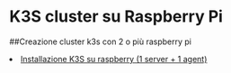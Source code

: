 # K3S cluster su Raspberry Pi

##Creazione cluster k3s con 2 o più raspberry pi
<li><a href="./1-installazione-k3s">Installazione K3S su raspberry (1 server + 1 agent)</a></li>

